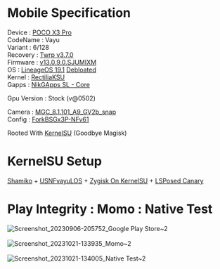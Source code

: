 # Mobile Specification

Device : [POCO X3 Pro](https://www.gsmarena.com/xiaomi_poco_x3_pro-10802.php)<br>
CodeName : Vayu<br>
Variant : 6/128<br>
Recovery : [Twrp v3.7.0](https://dl.twrp.me/vayu/twrp-3.7.0_12-0-vayu.img.html)<br>
Firmware : [v13.0.9.0.SJUMIXM](https://xiaomifirmwareupdater.com/firmware/vayu/stable/V13.0.9.0.SJUMIXM/)<br>
OS : [LineageOS 19.1](https://download.lineageos.org/devices/vayu/builds) [Debloated](https://github.com/ToucH9000/Mobile-Specification/blob/main/Los19.1-Debloat)<br>
Kernel : [RectiliaKSU](https://t.me/clhex_blog)<br>
Gapps : [NikGApps SL - Core](https://sourceforge.net/projects/nikgapps/files/Releases/NikGapps-SL/16-Jul-2023/NikGapps-core-arm64-12.1-20230716-signed.zip/download)<br>

Gpu Version : Stock (v@0502)

Camera : [MGC_8.1.101_A9_GV2b_snap](https://1-dontsharethislink.celsoazevedo.com/file/filesc/MGC_8.1.101_A9_GV2b_snap.apk)<br>
Config : [ForkBSGx3P-NFv61](https://github.com/BEASTover9000/Mobile-Specification/releases/tag/v61)<br>

Rooted With [KernelSU](https://github.com/tiann/KernelSU) (Goodbye Magisk)

# KernelSU Setup

[Shamiko](https://github.com/LSPosed/LSPosed.github.io/releases) + [USNFvayuLOS](https://github.com/ToucH9000/USNFvayuLOS) + [Zygisk On KernelSU](https://github.com/Dr-TSNG/ZygiskOnKernelSU) + [LSPosed Canary](https://github.com/LSPosed/LSPosed/actions?query=event%3Apush)

# Play Integrity : Momo : Native Test

![Screenshot_20230906-205752_Google Play Store~2](https://github.com/ToucH9000/Mobile-Specification/assets/85633117/ee37aca0-6745-4661-a0f8-b3baaad302d1)<br><br>
![Screenshot_20231021-133935_Momo~2](https://github.com/ToucH9000/Mobile-Specification/assets/85633117/278c03a1-6ef7-4fd8-8f38-55364b571b45)<br><br>
![Screenshot_20231021-134005_Native Test~2](https://github.com/ToucH9000/Mobile-Specification/assets/85633117/7fb87dd2-faaf-4017-8458-f6518bad947d)
